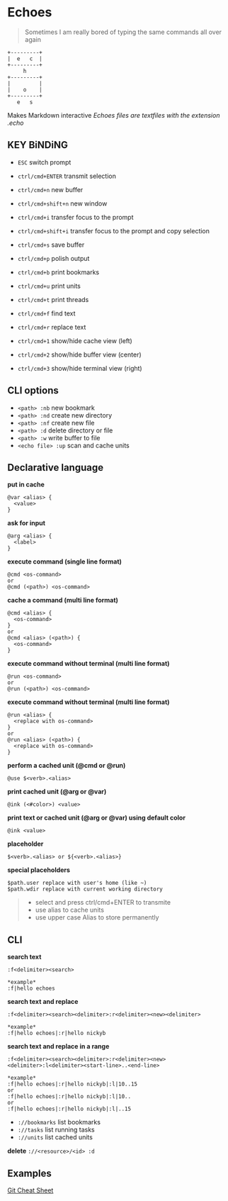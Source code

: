 # Echoes
> Sometimes I am really bored of typing the same commands all over again

```
+---------+
|  e   c  |
+---------+
     h
+---------+
|         |
|    o    |
+---------+
   e   s   
```

Makes Markdown interactive
*Echoes files are textfiles with the extension .echo*

## KEY BiNDiNG

* `ESC` switch prompt
* `ctrl/cmd+ENTER`   transmit selection
* `ctrl/cmd+n`       new buffer
* `ctrl/cmd+shift+n` new window
* `ctrl/cmd+i`       transfer focus to the prompt
* `ctrl/cmd+shift+i` transfer focus to the prompt and copy selection
* `ctrl/cmd+s`       save buffer
* `ctrl/cmd+p`       polish output
* `ctrl/cmd+b`       print bookmarks
* `ctrl/cmd+u`       print units
* `ctrl/cmd+t`       print threads
* `ctrl/cmd+f`       find text
* `ctrl/cmd+r`       replace text

* `ctrl/cmd+1`       show/hide cache view (left)
* `ctrl/cmd+2`       show/hide buffer view (center)
* `ctrl/cmd+3`       show/hide terminal view (right)

## CLI options

* `<path> :nb` new bookmark
* `<path> :nd` create new directory
* `<path> :nf` create new file
* `<path> :d` delete directory or file
* `<path> :w` write buffer to file
* `<echo file> :up` scan and cache units

## Declarative language

**put in cache**
```
@var <alias> {
  <value>
}
```

**ask for input**
```
@arg <alias> {
  <label>
}
```

**execute command (single line format)**
```
@cmd <os-command>
or
@cmd (<path>) <os-command>
```

**cache a command (multi line format)**
```
@cmd <alias> {
  <os-command>
}
or
@cmd <alias> (<path>) {
  <os-command>
}
```

**execute command without terminal (multi line format)**
```
@run <os-command>
or
@run (<path>) <os-command>
```

**execute command without terminal (multi line format)**
```
@run <alias> {
  <replace with os-command>
}
or
@run <alias> (<path>) {
  <replace with os-command>
}
```

**perform a cached unit (@cmd or @run)**
```
@use $<verb>.<alias>
```

**print cached unit (@arg or @var)**
```
@ink (<#color>) <value>
```

**print text or cached unit (@arg or @var) using default color**
```
@ink <value>
```

**placeholder**
```
$<verb>.<alias> or ${<verb>.<alias>}
```

**special placeholders**
```
$path.user replace with user's home (like ~)
$path.wdir replace with current working directory
```

> * select and press ctrl/cmd+ENTER to transmite
> * use alias to cache units
> * use upper case Alias to store permanently

## CLI

**search text**
```
:f<delimiter><search>

*example*
:f|hello echoes
```

**search text and replace**
```
:f<delimiter><search><delimiter>:r<delimiter><new><delimiter>

*example*
:f|hello echoes|:r|hello nickyb
```

**search text and replace in a range**
```
:f<delimiter><search><delimiter>:r<delimiter><new><delimiter>:l<delimiter><start-line>..<end-line>

*example*
:f|hello echoes|:r|hello nickyb|:l|10..15
or
:f|hello echoes|:r|hello nickyb|:l|10..
or
:f|hello echoes|:r|hello nickyb|:l|..15
```

* `://bookmarks` list bookmarks
* `://tasks`     list running tasks
* `://units`     list cached units

**delete**
`://<resource>/<id> :d`

## Examples
[Git Cheat Sheet](./cheat-sheets/git.echo?ts=2)
